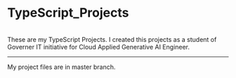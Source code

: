 # TypeScript_Projects
<br>
These are my TypeScript Projects. I created this projects as a student of Governer IT initiative for Cloud Applied Generative AI Engineer.
<br>
<hr />
My project files are in master branch.
